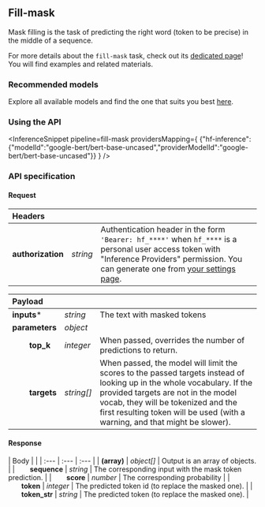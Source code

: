 <!---
This markdown file has been generated from a script. Please do not edit it directly.
For more details, check out:
- the `generate.ts` script: https://github.com/huggingface/hub-docs/blob/main/scripts/inference-providers/scripts/generate.ts
- the task template defining the sections in the page: https://github.com/huggingface/hub-docs/tree/main/scripts/inference-providers/templates/task/fill-mask.handlebars
- the input jsonschema specifications used to generate the input markdown table: https://github.com/huggingface/huggingface.js/blob/main/packages/tasks/src/tasks/fill-mask/spec/input.json
- the output jsonschema specifications used to generate the output markdown table: https://github.com/huggingface/huggingface.js/blob/main/packages/tasks/src/tasks/fill-mask/spec/output.json
- the snippets used to generate the example:
  - curl: https://github.com/huggingface/huggingface.js/blob/main/packages/tasks/src/snippets/curl.ts
  - python: https://github.com/huggingface/huggingface.js/blob/main/packages/tasks/src/snippets/python.ts
  - javascript: https://github.com/huggingface/huggingface.js/blob/main/packages/tasks/src/snippets/js.ts
- the "tasks" content for recommended models: https://huggingface.co/api/tasks
--->

## Fill-mask

Mask filling is the task of predicting the right word (token to be precise) in the middle of a sequence.

<Tip>

For more details about the `fill-mask` task, check out its [dedicated page](https://huggingface.co/tasks/fill-mask)! You will find examples and related materials.

</Tip>

### Recommended models


Explore all available models and find the one that suits you best [here](https://huggingface.co/models?inference=warm&pipeline_tag=fill-mask&sort=trending).

### Using the API


<InferenceSnippet
    pipeline=fill-mask
    providersMapping={ {"hf-inference":{"modelId":"google-bert/bert-base-uncased","providerModelId":"google-bert/bert-base-uncased"}} }
/>



### API specification

#### Request

| Headers |   |    |
| :--- | :--- | :--- |
| **authorization** | _string_ | Authentication header in the form `'Bearer: hf_****'` when `hf_****` is a personal user access token with "Inference Providers" permission. You can generate one from [your settings page](https://huggingface.co/settings/tokens/new?ownUserPermissions=inference.serverless.write&tokenType=fineGrained). |


| Payload |  |  |
| :--- | :--- | :--- |
| **inputs*** | _string_ | The text with masked tokens |
| **parameters** | _object_ |  |
| **&nbsp;&nbsp;&nbsp;&nbsp;&nbsp;&nbsp;&nbsp;&nbsp;top_k** | _integer_ | When passed, overrides the number of predictions to return. |
| **&nbsp;&nbsp;&nbsp;&nbsp;&nbsp;&nbsp;&nbsp;&nbsp;targets** | _string[]_ | When passed, the model will limit the scores to the passed targets instead of looking up in the whole vocabulary. If the provided targets are not in the model vocab, they will be tokenized and the first resulting token will be used (with a warning, and that might be slower). |


#### Response

| Body |  |
| :--- | :--- | :--- |
| **(array)** | _object[]_ | Output is an array of objects. |
| **&nbsp;&nbsp;&nbsp;&nbsp;&nbsp;&nbsp;&nbsp;&nbsp;sequence** | _string_ | The corresponding input with the mask token prediction. |
| **&nbsp;&nbsp;&nbsp;&nbsp;&nbsp;&nbsp;&nbsp;&nbsp;score** | _number_ | The corresponding probability |
| **&nbsp;&nbsp;&nbsp;&nbsp;&nbsp;&nbsp;&nbsp;&nbsp;token** | _integer_ | The predicted token id (to replace the masked one). |
| **&nbsp;&nbsp;&nbsp;&nbsp;&nbsp;&nbsp;&nbsp;&nbsp;token_str** | _string_ | The predicted token (to replace the masked one). |

